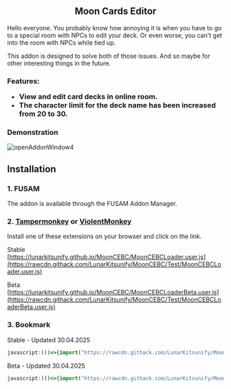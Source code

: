 <h2 align="center">
  Moon Cards Editor
</h2>

Hello everyone. 
You probably know how annoying it is when you have to go to a special room with NPCs to edit your deck. Or even worse, you can't get into the room with NPCs while tied up. 

This addon is designed to solve both of those issues. And so maybe for other interesting things in the future.

<h3>
  Features:

- View and edit card decks in online room.
- The character limit for the deck name has been increased from 20 to 30.
</h3>

  <summary><h3>Demonstration</h3></summary>
  
 ![openAddonWindow4](https://github.com/user-attachments/assets/2a12b656-c85c-40ac-8be3-68ac4b8043a8)

<h2>Installation</h2>

### 1. FUSAM

The addon is available through the FUSAM Addon Manager.

### 2. [Tampermonkey](https://chromewebstore.google.com/detail/tampermonkey/dhdgffkkebhmkfjojejmpbldmpobfkfo) or [ViolentMonkey](https://chromewebstore.google.com/detail/violentmonkey/jinjaccalgkegednnccohejagnlnfdag)

Install one of these extensions on your browser and click on the link.

Stable
[https://lunarkitsunify.github.io/MoonCEBC/MoonCEBCLoader.user.js](https://rawcdn.githack.com/LunarKitsunify/MoonCEBC/Test/MoonCEBCLoader.user.js)

Beta
[https://lunarkitsunify.github.io/MoonCEBC/MoonCEBCLoaderBeta.user.js](https://rawcdn.githack.com/LunarKitsunify/MoonCEBC/Test/MoonCEBCLoaderBeta.user.js)

### 3. Bookmark

Stable - Updated 30.04.2025
```javascript
javascript:(()=>{import("https://rawcdn.githack.com/LunarKitsunify/MoonCEBC/Test/MoonCEBC.js")})();
```

Beta - Updated 30.04.2025
```javascript
javascript:(()=>{import("https://rawcdn.githack.com/LunarKitsunify/MoonCEBC/Test/MoonCEBCBeta.js")})();
```
